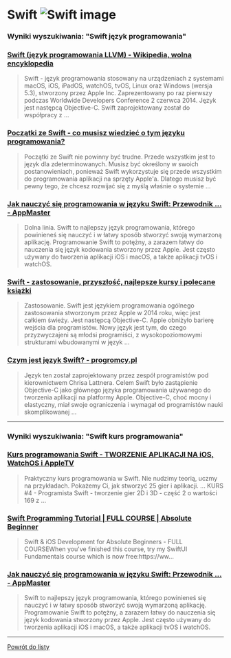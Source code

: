 # Swift ![Swift image](https://www.tiobe.com/wp-content/themes/tiobe/tiobe-index/images/Swift.png)
 
### Wyniki wyszukiwania: "Swift język programowania" 
 
### [Swift (język programowania LLVM) - Wikipedia, wolna encyklopedia](https://pl.wikipedia.org/wiki/Swift_(język_programowania_LLVM)) 
 
 > Swift - język programowania stosowany na urządzeniach z systemami macOS, iOS, iPadOS, watchOS, tvOS, Linux oraz Windows (wersja 5.3), stworzony przez Apple Inc. Zaprezentowany po raz pierwszy podczas Worldwide Developers Conference 2 czerwca 2014. Język jest następcą Objective-C. Swift zaprojektowany został do współpracy z ...
 
 
 
 
### [Początki ze Swift - co musisz wiedzieć o tym języku programowania?](https://android.com.pl/programowanie/382514-poczatki-ze-swift-co-musisz-wiedziec-o-tym-jezyku-programowania/) 
 
 > Początki ze Swift nie powinny być trudne. Przede wszystkim jest to język dla zdeterminowanych. Musisz być określony w swoich postanowieniach, ponieważ Swift wykorzystuje się przede wszystkim do programowania aplikacji na sprzęty Apple'a. Dlatego musisz być pewny tego, że chcesz rozwijać się z myślą właśnie o systemie ...
 
 
 
 
### [Jak nauczyć się programowania w języku Swift: Przewodnik ... - AppMaster](https://appmaster.io/pl/blog/naucz-sie-swifta-krok-po-kroku) 
 
 > Dolna linia. Swift to najlepszy język programowania, którego powinieneś się nauczyć i w łatwy sposób stworzyć swoją wymarzoną aplikację. Programowanie Swift to potężny, a zarazem łatwy do nauczenia się język kodowania stworzony przez Apple. Jest często używany do tworzenia aplikacji iOS i macOS, a także aplikacji tvOS i watchOS.
 
 
 
 
### [Swift - zastosowanie, przyszłość, najlepsze kursy i polecane książki](https://jaki-jezyk-programowania.pl/technologie/swift/) 
 
 > Zastosowanie. Swift jest językiem programowania ogólnego zastosowania stworzonym przez Apple w 2014 roku, więc jest całkiem świeży. Jest następcą Objective-C. Apple obniżyło barierę wejścia dla programistów. Nowy język jest tym, do czego przyzwyczajeni są młodsi programiści, z wysokopoziomowymi strukturami wbudowanymi w język ...
 
 
 
 
### [Czym jest język Swift? - progromcy.pl](https://progromcy.pl/czym-jest-jezyk-swift/) 
 
 > Język ten został zaprojektowany przez zespół programistów pod kierownictwem Chrisa Lattnera. Celem Swift było zastąpienie Objective-C jako głównego języka programowania używanego do tworzenia aplikacji na platformy Apple. Objective-C, choć mocny i elastyczny, miał swoje ograniczenia i wymagał od programistów nauki skomplikowanej ...
 
 
 
 

 
---
 
### Wyniki wyszukiwania: "Swift kurs programowania" 
 
### [Kurs programowania Swift - TWORZENIE APLIKACJI NA iOS, WatchOS i AppleTV](http://swiftlab.pl/) 
 
 > Praktyczny kurs programowania w Swift. Nie nudzimy teorią, uczmy na przykładach. Pokażemy Ci, jak stworzyć 25 gier i aplikacji. ... KURS #4 - Programista Swift - tworzenie gier 2D i 3D - część 2 o wartości 169 z ...
 
 
 
 
### [Swift Programming Tutorial | FULL COURSE | Absolute Beginner](https://www.youtube.com/watch?v=CwA1VWP0Ldw) 
 
 > Swift & iOS Development for Absolute Beginners - FULL COURSEWhen you've finished this course, try my SwiftUI Fundamentals course which is now free:https://ww...
 
 
 
 
### [Jak nauczyć się programowania w języku Swift: Przewodnik ... - AppMaster](https://appmaster.io/pl/blog/naucz-sie-swifta-krok-po-kroku) 
 
 > Swift to najlepszy język programowania, którego powinieneś się nauczyć i w łatwy sposób stworzyć swoją wymarzoną aplikację. Programowanie Swift to potężny, a zarazem łatwy do nauczenia się język kodowania stworzony przez Apple. Jest często używany do tworzenia aplikacji iOS i macOS, a także aplikacji tvOS i watchOS.
 
 
 
 

 
---
 
 [Powrót do listy](../top20.md)